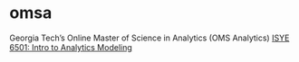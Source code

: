 # omsa
Georgia Tech’s Online Master of Science in Analytics (OMS Analytics)
[ISYE 6501: Intro to Analytics Modeling](https://omscs.gatech.edu/isye-6501-intro-analytics-modeling)
